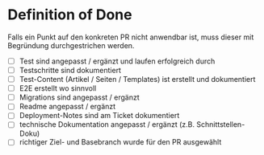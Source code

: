 # Definition of Done
Falls ein Punkt auf den konkreten PR nicht anwendbar ist, muss dieser mit Begründung durchgestrichen werden.

- [ ] Test sind angepasst / ergänzt und laufen erfolgreich durch
- [ ] Testschritte sind dokumentiert
- [ ] Test-Content (Artikel / Seiten / Templates) ist erstellt und dokumentiert
- [ ] E2E erstellt wo sinnvoll
- [ ] Migrations sind angepasst / ergänzt
- [ ] Readme angepasst / ergänzt
- [ ] Deployment-Notes sind am Ticket dokumentiert
- [ ] technische Dokumentation angepasst / ergänzt (z.B. Schnittstellen-Doku)
- [ ] richtiger Ziel- und Basebranch wurde für den PR ausgewählt
